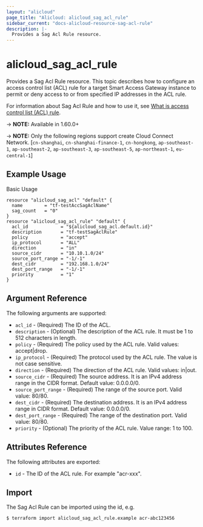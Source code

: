 ```yaml
---
layout: "alicloud"
page_title: "Alicloud: alicloud_sag_acl_rule"
sidebar_current: "docs-alicloud-resource-sag-acl-rule"
description: |-
  Provides a Sag Acl Rule resource.
---
```


# alicloud\_sag\_acl\_rule

Provides a Sag Acl Rule resource. This topic describes how to configure an access control list (ACL) rule for a target Smart Access Gateway instance to permit or deny access to or from specified IP addresses in the ACL rule.

For information about Sag Acl Rule and how to use it, see [What is access control list (ACL) rule](https://www.alibabacloud.com/help/doc-detail/111483.htm).

-> **NOTE:** Available in 1.60.0+

-> **NOTE:** Only the following regions support create Cloud Connect Network. [`cn-shanghai`, `cn-shanghai-finance-1`, `cn-hongkong`, `ap-southeast-1`, `ap-southeast-2`, `ap-southeast-3`, `ap-southeast-5`, `ap-northeast-1`, `eu-central-1`]

## Example Usage

Basic Usage

```
resource "alicloud_sag_acl" "default" {
  name        = "tf-testAccSagAclName"
  sag_count   = "0"
}
resource "alicloud_sag_acl_rule" "default" {
  acl_id            = "${alicloud_sag_acl.default.id}"
  description       = "tf-testSagAclRule"
  policy            = "accept"
  ip_protocol       = "ALL"
  direction         = "in"
  source_cidr       = "10.10.1.0/24"
  source_port_range = "-1/-1"
  dest_cidr         = "192.168.1.0/24"
  dest_port_range   = "-1/-1"
  priority          = "1"
}
```
## Argument Reference

The following arguments are supported:

* `acl_id` - (Required) The ID of the ACL.
* `description` - (Optional) The description of the ACL rule. It must be 1 to 512 characters in length.
* `policy` - (Required) The policy used by the ACL rule. Valid values: accept|drop.
* `ip_protocol` - (Required) The protocol used by the ACL rule. The value is not case sensitive.
* `direction` - (Required) The direction of the ACL rule. Valid values: in|out.
* `source_cidr` - (Required) The source address. It is an IPv4 address range in the CIDR format. Default value: 0.0.0.0/0.
* `source_port_range` - (Required) The range of the source port. Valid value: 80/80.
* `dest_cidr` - (Required) The destination address. It is an IPv4 address range in CIDR format. Default value: 0.0.0.0/0.
* `dest_port_range` - (Required) The range of the destination port. Valid value: 80/80. 
* `priority` - (Optional) The priority of the ACL rule. Value range: 1 to 100. 


## Attributes Reference

The following attributes are exported:

* `id` - The ID of the ACL rule. For example "acr-xxx".

## Import

The Sag Acl Rule can be imported using the id, e.g.

```
$ terraform import alicloud_sag_acl_rule.example acr-abc123456
```

